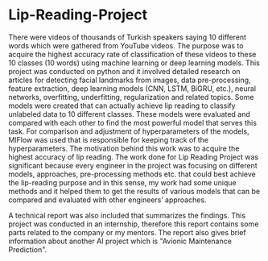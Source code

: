 # Lip-Reading-Project
There were videos of thousands of Turkish speakers 
saying 10 different words which were gathered from YouTube videos. The purpose 
was to acquire the highest accuracy rate of classification of these videos to these 10 
classes (10 words) using machine learning or deep learning models. This project was 
conducted on python and it involved detailed research on articles for detecting facial
landmarks from images, data pre-processing, feature extraction, deep learning 
models (CNN, LSTM, BiGRU, etc.), neural networks, overfitting, underfitting, 
regularization and related topics. Some models were created that can actually 
achieve lip reading to classify unlabeled data to 10 different classes. These models 
were evaluated and compared with each other to find the most powerful model that 
serves this task. For comparison and adjustment of hyperparameters of the models, 
MlFlow was used that is responsible for keeping track of the hyperparameters. The 
motivation behind this work was to acquire the highest accuracy of lip reading. The 
work done for Lip Reading Project was significant because every engineer in the 
project was focusing on different models, approaches, pre-processing methods etc. 
that could best achieve the lip-reading purpose and in this sense, my work had some 
unique methods and it helped them to get the results of various models that can be 
compared and evaluated with other engineers’ approaches.

A technical report was also included that summarizes the findings. This project was
conducted in an internship, therefore this report contains some parts related to
the company or my mentors. The report also gives brief information about another
AI project which is "Avionic Maintenance Prediction".
